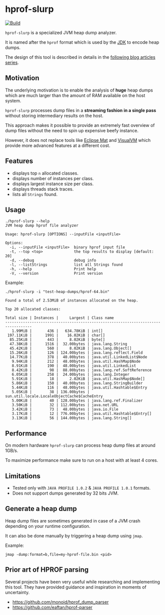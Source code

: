 # hprof-slurp
[![Build](https://github.com/agourlay/hprof-slurp/actions/workflows/ci.yml/badge.svg)](https://github.com/agourlay/hprof-slurp/actions/workflows/ci.yml)

`hprof-slurp` is a specialized JVM heap dump analyzer.

It is named after the `hprof` format which is used by the [JDK](https://hg.openjdk.java.net/jdk/jdk/file/ee1d592a9f53/src/hotspot/share/services/heapDumper.cpp#l62) to encode heap dumps.

The design of this tool is described in details in the [following blog articles series](https://agourlay.github.io/tags/hprof-slurp/).

## Motivation

The underlying motivation is to enable the analysis of **huge** heap dumps which are much larger than the amount of RAM available on the host system.

`hprof-slurp` processes dump files in a **streaming fashion in a single pass** without storing intermediary results on the host.

This approach makes it possible to provide an extremely fast overview of dump files without the need to spin up expensive beefy instance.

However, it does not replace tools like [Eclipse Mat](https://www.eclipse.org/mat/) and [VisualVM](https://visualvm.github.io/) which provide more advanced features at a different cost.

## Features

- displays top `n` allocated classes.
- displays number of instances per class.
- displays largest instance size per class.
- displays threads stack traces.
- lists all `Strings` found.

## Usage

```
./hprof-slurp --help
JVM heap dump hprof file analyzer

Usage: hprof-slurp [OPTIONS] --inputFile <inputFile>

Options:
  -i, --inputFile <inputFile>  binary hprof input file
  -t, --top <top>              the top results to display [default: 20]
  -d, --debug                  debug info
  -l, --listStrings            list all Strings found
  -h, --help                   Print help
  -V, --version                Print version
```

Example:

```
./hprof-slurp -i "test-heap-dumps/hprof-64.bin"
```

```
Found a total of 2.53MiB of instances allocated on the heap.

Top 20 allocated classes:

Total size | Instances |     Largest | Class name
----------------------------------------------------------------------------------
   1.99MiB |       436 |   634.78KiB | int[]
 197.11KiB |      1991 |    16.02KiB | char[]
  85.25KiB |       443 |     8.02KiB | byte[]
  47.38KiB |      1516 |  32.00bytes | java.lang.String
  45.42KiB |       560 |     8.02KiB | java.lang.Object[]
  15.26KiB |       126 | 124.00bytes | java.lang.reflect.Field
  14.77KiB |       378 |  40.00bytes | java.util.LinkedList$Node
   9.94KiB |       212 |  48.00bytes | java.util.HashMap$Node
   8.91KiB |       190 |  48.00bytes | java.util.LinkedList
   8.42KiB |        98 |  88.00bytes | java.lang.ref.SoftReference
   6.05KiB |       258 |  24.00bytes | java.lang.Integer
   5.91KiB |        18 |     2.02KiB | java.util.HashMap$Node[]
   5.86KiB |       150 |  40.00bytes | java.lang.StringBuilder
   5.44KiB |       116 |  48.00bytes | java.util.Hashtable$Entry
   5.05KiB |        38 | 136.00bytes | sun.util.locale.LocaleObjectCache$CacheEntry
   5.00KiB |        40 | 128.00bytes | java.lang.ref.Finalizer
   3.50KiB |        32 | 112.00bytes | java.net.URL
   3.42KiB |        73 |  48.00bytes | java.io.File
   3.17KiB |        12 | 776.00bytes | java.util.Hashtable$Entry[]
   3.13KiB |        56 | 144.00bytes | java.lang.String[]
```

## Performance

On modern hardware `hprof-slurp` can process heap dump files at around 1GB/s.

To maximize performance make sure to run on a host with at least 4 cores.

## Limitations

- Tested only with `JAVA PROFILE 1.0.2` & `JAVA PROFILE 1.0.1` formats.
- Does not support dumps generated by 32 bits JVM.

## Generate a heap dump

Heap dump files are sometimes generated in case of a JVM crash depending on your runtime configuration.

It can also be done manually by triggering a heap dump using `jmap`.

Example:

`jmap -dump:format=b,file=my-hprof-file.bin <pid>`

## Prior art of HPROF parsing

Several projects have been very useful while researching and implementing this tool.
They have provided guidance and inspiration in moments of uncertainty.

- https://github.com/monoid/hprof_dump_parser
- https://github.com/eaftan/hprof-parser

